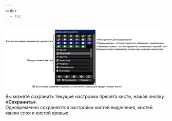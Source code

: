 ```yaml
---
hide:
  - toc
---
```


<!-- https://steamcommunity.com/sharedfiles/filedetails/?id=2953786641 -->

![select_tool](./image/select_tool.png)

Вы можете сохранить текущие настройки пресета кисти, нажав кнопку __«Сохранить»__. <br />
Одновременно сохраняются настройки кистей выделения, кистей маски слоя и кистей кривых.
